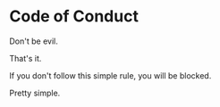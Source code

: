 # Code of Conduct
Don't be evil. 

That's it.

If you don't follow this simple rule, you will be blocked.

Pretty simple.
